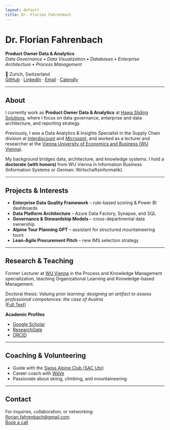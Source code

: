 ```yaml
---
layout: default
title: Dr. Florian Fahrenbach
---
```


# Dr. Florian Fahrenbach  
**Product Owner Data & Analytics**  
*Data Governance • Data Visualization • Databases • Enterprise Architecture • Process Management*

📍 Zurich, Switzerland  
[GitHub](https://github.com/ffahrenb) · [LinkedIn](https://www.linkedin.com/in/ffahrenb/) · [Email](mailto:florian.fahrenbach@gmail.com) · [Calendly](https://www.calendly.com/ffahrenb)

---

## About  

I currently work as **Product Owner Data & Analytics** at [Hawa Sliding Solutions](https://www.hawa.com/), where I focus on data governance, enterprise and data architecture, and reporting strategy.  

Previously, I was a Data Analytics & Insights Specialist in the Supply Chain division at [Interdiscount](https://www.interdiscount.ch) and [Microspot](https://www.microspot.ch), and worked as a lecturer and researcher at the [Vienna University of Economics and Business (WU Vienna)](https://www.wu.ac.at/en).  

My background bridges data, architecture, and knowledge systems. I hold a **doctorate (with honors)** from WU Vienna in Information Business (Information Systems or German: Wirtschaftsinformatik).

---

## Projects & Interests

- **Enterprise Data Quality Framework** – rule-based scoring & Power BI dashboards  
- **Data Platform Architecture** – Azure Data Factory, Synapse, and SQL  
- **Governance & Stewardship Models** – cross-departmental data ownership  
- **Alpine Tour Planning GPT** – assistant for structured mountaineering tours  
- **Lean-Agile Procurement Pitch** – new IMS selection strategy  

---

## Research & Teaching

Former Lecturer at [WU Vienna](https://www.wu.ac.at/en) in the Process and Knowledge Management specialization, teaching Organizational Learning and Knowledge-based Management.  

Doctoral thesis: *Valuing prior learning: designing an artifact to assess professional competences: the case of Austria*  
([Full Text](https://katalog.wu.ac.at/primo-explore/fulldisplay?docid=WUW_alma21109813140003337))  

**Academic Profiles**  
- [Google Scholar](https://scholar.google.de/citations?hl=en&user=L1OzFcwAAAAJ)  
- [ResearchGate](https://www.researchgate.net/profile/Florian-Fahrenbach)  
- [ORCID](https://orcid.org/0000-0002-4889-5283)  

---

## Coaching & Volunteering

- Guide with the [Swiss Alpine Club (SAC Uto)](https://sac-uto.ch/de/)  
- Career coach with [WaVe](https://wave.co.at/unsere-coaches/)  
- Passionate about skiing, climbing, and mountaineering

---

## Contact

For inquiries, collaboration, or networking:  
[florian.fahrenbach@gmail.com](mailto:florian.fahrenbach@gmail.com)  
[Book a call](https://www.calendly.com/ffahrenb/)

